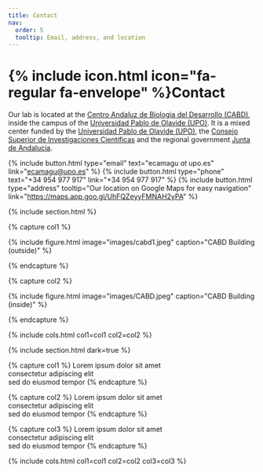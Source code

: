 ```yaml
---
title: Contact
nav:
  order: 5
  tooltip: Email, address, and location
---
```


# {% include icon.html icon="fa-regular fa-envelope" %}Contact

Our lab is located at the [Centro Andaluz de Biologia del Desarrollo (CABD)](https://www.cabd.es/), inside the campus of the [Universidad Pablo de Olavide (UPO)](https://www.upo.es/portal/impe/web/portada/index.html). It is a mixed center funded by the [Universidad Pablo de Olavide (UPO)](https://www.upo.es/portal/impe/web/portada/index.html), the [Consejo Superior de Investigaciones Cientificas](https://www.csic.es/en) and the regional government [Junta de Andalucia](https://www.juntadeandalucia.es/).

{%
  include button.html
  type="email"
  text="ecamagu <i>at</i> upo.es"
  link="ecamagu@upo.es"
%}
{%
  include button.html
  type="phone"
  text="+34 954 977‬‬‬ 917"
  link="+34 954 977‬‬‬ 917"
%}
{%
  include button.html
  type="address"
  tooltip="Our location on Google Maps for easy navigation"
  link="https://maps.app.goo.gl/UhFQZeyyFMNAH2yPA"
%}

{% include section.html %}

{% capture col1 %}

{%
  include figure.html
  image="images/cabd1.jpeg"
  caption="CABD Building (outside)"
%}

{% endcapture %}

{% capture col2 %}

{%
  include figure.html
  image="images/CABD.jpeg"
  caption="CABD Building (inside)"
%}

{% endcapture %}

{% include cols.html col1=col1 col2=col2 %}

{% include section.html dark=true %}

{% capture col1 %}
Lorem ipsum dolor sit amet  
consectetur adipiscing elit  
sed do eiusmod tempor
{% endcapture %}

{% capture col2 %}
Lorem ipsum dolor sit amet  
consectetur adipiscing elit  
sed do eiusmod tempor
{% endcapture %}

{% capture col3 %}
Lorem ipsum dolor sit amet  
consectetur adipiscing elit  
sed do eiusmod tempor
{% endcapture %}

{% include cols.html col1=col1 col2=col2 col3=col3 %}
